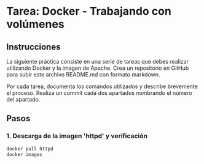 # Tarea: Docker - Trabajando con volúmenes

## Instrucciones

La siguiente práctica consiste en una serie de tareas que debes realizar utilizando Docker y la imagen de Apache. Crea un repositorio en GitHub para subir este archivo README.md con formato markdown.

Por cada tarea, documenta los comandos utilizados y describe brevemente el proceso. Realiza un commit cada dos apartados nombrando el número del apartado.

## Pasos

### 1. Descarga de la imagen 'httpd' y verificación

```bash
docker pull httpd
docker images
